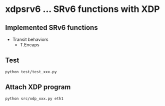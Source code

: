# xdpsrv6 ... SRv6 functions with XDP


## Implemented SRv6 functions

* Transit behaviors
  - T.Encaps

## Test
```
python test/test_xxx.py
```

## Attach XDP program
```
python src/xdp_xxx.py eth1
```
